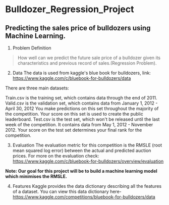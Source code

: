 # Bulldozer_Regression_Project

## Predicting the sales price of bulldozers using Machine Learning.

1. Problem Definition
> How well can we predict the future sale price of a bulldozer given its characteristics and previous record of sales.(Regression Problem).

2. Data
The data is used from kaggle's blue book for bulldozers, link: https://www.kaggle.com/c/bluebook-for-bulldozers/data

There are three main datasets:

Train.csv is the training set, which contains data through the end of 2011.
Valid.csv is the validation set, which contains data from January 1, 2012 - April 30, 2012 You make predictions on this set throughout the majority of the competition. Your score on this set is used to create the public leaderboard.
Test.csv is the test set, which won't be released until the last week of the competition. It contains data from May 1, 2012 - November 2012. Your score on the test set determines your final rank for the competition.

3. Evaluation
The evaluation metric for this competition is the RMSLE (root mean squared log error) between the actual and predicted auction prices. For more on the evaluation check: https://www.kaggle.com/c/bluebook-for-bulldozers/overview/evaluation

**Note: Our goal for this project will be to build a machine learning model which minimises the RMSLE.**

4. Features
Kaggle provides the data dictionary describing all the features of a dataset. You can view this data dictionary here- https://www.kaggle.com/competitions/bluebook-for-bulldozers/data
